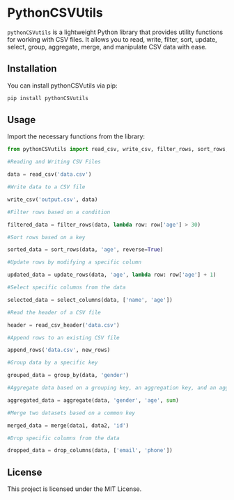 # PythonCSVUtils
`pythonCSVutils` is a lightweight Python library that provides utility functions for working with CSV files. It allows you to read, write, filter, sort, update, select, group, aggregate, merge, and manipulate CSV data with ease.

## Installation
You can install pythonCSVutils via pip:
```bash
pip install pythonCSVutils
```
## Usage
Import the necessary functions from the library:

```python
from pythonCSVutils import read_csv, write_csv, filter_rows, sort_rows, update_rows, select_columns, read_csv_header, append_rows, group_by, aggregate, merge, drop_columns

#Reading and Writing CSV Files

data = read_csv('data.csv')

#Write data to a CSV file

write_csv('output.csv', data)

#Filter rows based on a condition

filtered_data = filter_rows(data, lambda row: row['age'] > 30)

#Sort rows based on a key

sorted_data = sort_rows(data, 'age', reverse=True)

#Update rows by modifying a specific column

updated_data = update_rows(data, 'age', lambda row: row['age'] + 1)

#Select specific columns from the data

selected_data = select_columns(data, ['name', 'age'])

#Read the header of a CSV file

header = read_csv_header('data.csv')

#Append rows to an existing CSV file

append_rows('data.csv', new_rows)

#Group data by a specific key

grouped_data = group_by(data, 'gender')

#Aggregate data based on a grouping key, an aggregation key, and an aggregation function

aggregated_data = aggregate(data, 'gender', 'age', sum)

#Merge two datasets based on a common key

merged_data = merge(data1, data2, 'id')

#Drop specific columns from the data

dropped_data = drop_columns(data, ['email', 'phone'])
```

## License
This project is licensed under the MIT License.
